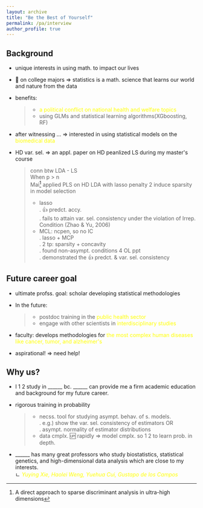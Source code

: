```yaml
---
layout: archive
title: "Be the Best of Yourself"
permalink: /pa/interview
author_profile: true
---
```


## Background

* unique interests in using math. to impact our lives
* 🔬 on college majors => statistics is a math. science that learns our world and nature from the data
* benefits: 
  > * <span style="color:yellow">a political conflict on national health and welfare topics
  > * using GLMs and statistical learning algorithms(XGboosting, RF)
* after witnessing ... => interested in using statistical models on the <span style="color:yellow">biomedical data 
* HD var. sel. => an appl. paper on HD peanlized LS during my master's course

  > conn btw LDA - LS\
  > When p > n\
  > Mai[^1] applied PLS on HD LDA with lasso penalty 2 induce sparsity in model selection
  > * lasso\
	> . 👍 predct. accy.\
	> . fails to attain var. sel. consistency under the violation of Irrep. Condition (Zhao & Yu, 2006)
  > * MCL: ncpen, so no IC\
  >	. lasso + MCP\
	> . 2 tp: sparsity + concavity\
	> . found non-asympt. conditions 4 OL ppt\
	> . demonstrated the 👍 predct. & var. sel. consistency

## Future career goal

* ultimate profss. goal: scholar developing statistical methodologies
* In the future: 
  > * postdoc training in the <span style="color:yellow">public health sector</span>
  > * engage with other scientists in <span style="color:yellow">interdisciplinary studies 
* faculty: develops methodologies for <span style="color:yellow">the most complex human diseases like cancer, tumor, and alzheimer's

* aspirational! => need help!

## Why us?

* I 1 2 study in \_\_\_\_\_\_ bc. \_\_\_\_\_\_ can provide me a firm academic education and background for my future career.

* rigorous training in probability
  > * necss. tool for studying asympt. behav. of s. models.\
  > . e.g.) show the var. sel. consistency of estimators OR \
  > . asympt. normality of estimator distributions
  > * data cmplx. 🆙 rapidly => model cmplx. so 1 2 to learn prob. in depth.

* \_\_\_\_\_\_ has many great professors who study biostatistics, statistical genetics, and high-dimensional data analysis which are close to my interests.\
ㄴ <span style="color:yellow"> _Yuying Xie, Haolei Weng, Yuehua Cui, Gustapo de los Campos_

[^1]: A direct approach to sparse discriminant analysis in ultra-high dimensions